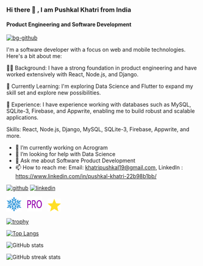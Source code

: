 ### Hi there 👋 , I am Pushkal Khatri from India
#### Product Engineering and Software Development
<a href='https://postimg.cc/YvYKyr9b' target='_blank'><img src='https://i.postimg.cc/YvYKyr9b/bg-github.jpg' border='0' alt='bg-github' style='max-width:500%; height:auto;'/></a>


I'm a software developer with a focus on web and mobile technologies. Here's a bit about me:

👨‍💻 Background: I have a strong foundation in product engineering and have worked extensively with React, Node.js, and Django.

🌱 Currently Learning: I'm exploring Data Science and Flutter to expand my skill set and explore new possibilities.

💼 Experience: I have experience working with databases such as MySQL, SQLite-3, Firebase, and Appwrite, enabling me to build robust and scalable applications.

Skills: React, Node.js, Django, MySQL, SQLite-3, Firebase, Appwrite, and more.

- 🔭 I’m currently working on Acrogram 
- 🤔 I’m looking for help with Data Science 
- 💬 Ask me about Software Product Development 
- 📫 How to reach me: Email: khatripushkal19@gmail.com, LinkedIn : https://www.linkedin.com/in/pushkal-khatri-22b98b1bb/


[<img src='https://cdn.jsdelivr.net/npm/simple-icons@3.0.1/icons/github.svg' alt='github' height='40'>](https://github.com/pkgalaxy19)  [<img src='https://cdn.jsdelivr.net/npm/simple-icons@3.0.1/icons/linkedin.svg' alt='linkedin' height='40'>](https://www.linkedin.com/in/pushkal-khatri-22b98b1bb/) 


<a href='https://archiveprogram.github.com/'><img src='https://raw.githubusercontent.com/acervenky/animated-github-badges/master/assets/acbadge.gif' width='40' height='40'></a> <a href='https://github.com/pricing'><img src='https://raw.githubusercontent.com/acervenky/animated-github-badges/master/assets/pro.gif' width='40' height='40'></a> <a href='https://stars.github.com/'><img src='https://raw.githubusercontent.com/acervenky/animated-github-badges/master/assets/starbadge.gif' width='35' height='35'></a> 

[![trophy](https://github-profile-trophy.vercel.app/?username=pkgalaxy19)](https://github.com/ryo-ma/github-profile-trophy)

[![Top Langs](https://github-readme-stats.vercel.app/api/top-langs/?username=pkgalaxy19)](https://github.com/anuraghazra/github-readme-stats)

![GitHub stats](https://github-readme-stats.vercel.app/api?username=pkgalaxy19&show_icons=true&count_private=true)  


![GitHub streak stats](https://streak-stats.demolab.com/?user=pkgalaxy19)  

